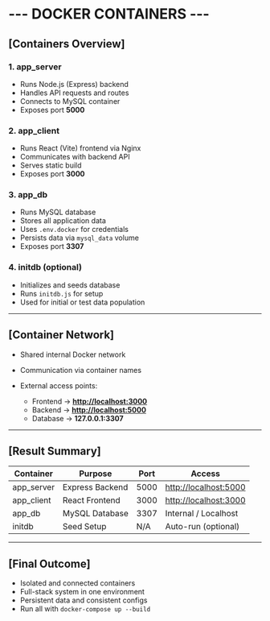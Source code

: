 # --- DOCKER CONTAINERS ---

## [Containers Overview]

### 1. **app_server**

* Runs Node.js (Express) backend
* Handles API requests and routes
* Connects to MySQL container
* Exposes port **5000**

### 2. **app_client**

* Runs React (Vite) frontend via Nginx
* Communicates with backend API
* Serves static build
* Exposes port **3000**

### 3. **app_db**

* Runs MySQL database
* Stores all application data
* Uses `.env.docker` for credentials
* Persists data via `mysql_data` volume
* Exposes port **3307**

### 4. **initdb (optional)**

* Initializes and seeds database
* Runs `initdb.js` for setup
* Used for initial or test data population

---

## [Container Network]

* Shared internal Docker network
* Communication via container names
* External access points:

  * Frontend → **[http://localhost:3000](http://localhost:3000)**
  * Backend → **[http://localhost:5000](http://localhost:5000)**
  * Database → **127.0.0.1:3307**

---

## [Result Summary]

| Container  | Purpose         | Port | Access                                         |
| ---------- | --------------- | ---- | ---------------------------------------------- |
| app_server | Express Backend | 5000 | [http://localhost:5000](http://localhost:5000) |
| app_client | React Frontend  | 3000 | [http://localhost:3000](http://localhost:3000) |
| app_db     | MySQL Database  | 3307 | Internal / Localhost                           |
| initdb     | Seed Setup      | N/A  | Auto-run (optional)                            |

---

## [Final Outcome]

* Isolated and connected containers
* Full-stack system in one environment
* Persistent data and consistent configs
* Run all with `docker-compose up --build`

